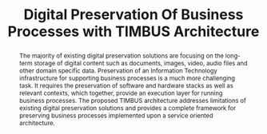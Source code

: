 ---
abstract: The majority of existing digital preservation solutions are focusing on
  the long-term storage of digital content such as documents, images, video, audio
  files and other domain specific data. Preservation of an Information Technology
  infrastructure for supporting business processes is a much more challenging task.
  It requires the preservation of software and hardware stacks as well as relevant
  contexts, which together, provide an execution layer for running business processes.
  The proposed TIMBUS architecture addresses limitations of existing digital preservation
  solutions and provides a complete framework for preserving business processes implemented
  upon a service oriented architecture.
creators:
- Gilani, Wasif
- Galushka, Mykola
- Thomson, John
- Strodl, Stephan
- Neumann, Martin Alexander
- Taylor, Philip
date: null
document_url: https://services.phaidra.univie.ac.at/api/object/o:293772/download
grand_parent: iPRES
institutions: []
keywords:
- ischool
- toronto
- canada
- digital preservation
- business process
landing_page_url: https://phaidra.univie.ac.at/o:293772
language: eng
layout: publication
license: CC BY-NC-SA 3.0 AT
notes_url: null
parent: iPRES 2012
presentation_url: null
publication_type: paper
size: 891998
source_name: iPRES
title: Digital Preservation Of Business Processes with TIMBUS Architecture
year: 2012
---